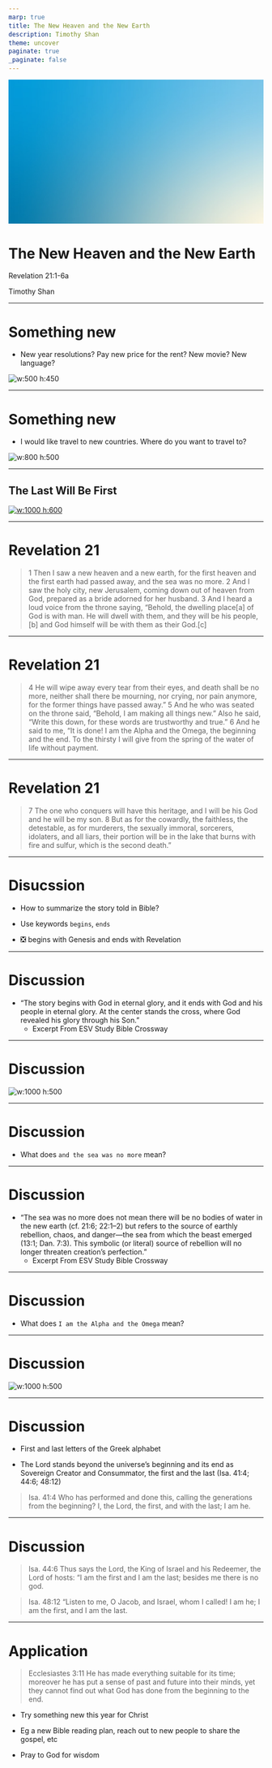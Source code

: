```yaml
---
marp: true
title: The New Heaven and the New Earth 
description: Timothy Shan
theme: uncover
paginate: true
_paginate: false
---
```


![bg](./assets/gradient.jpg)

# <!--fit--> The New Heaven and the New Earth

Revelation 21:1-6a

Timothy Shan

---

# Something new

- New year resolutions? Pay new price for the rent? New movie? New language? 

![w:500 h:450](https://user-images.githubusercontent.com/8708551/208352012-f9258d2c-6675-40aa-8c18-cc2a9f7ef995.png)

---

# Something new

- I would like travel to new countries. Where do you want to travel to?

![w:800 h:500](https://user-images.githubusercontent.com/8708551/208352534-a455f69a-f362-4ef2-8e7b-fbecf6460815.png)

---

## The Last Will Be First

[![w:1000 h:600](https://user-images.githubusercontent.com/106022681/209765414-218b7d95-c04e-44e3-8157-213387450d42.png)](https://youtu.be/n-UenIDevpI)

---

# Revelation 21

> 1 Then I saw a new heaven and a new earth, for the first heaven and the first earth had passed away, and the sea was no more. 2 And I saw the holy city, new Jerusalem, coming down out of heaven from God, prepared as a bride adorned for her husband. 3 And I heard a loud voice from the throne saying, “Behold, the dwelling place[a] of God is with man. He will dwell with them, and they will be his people,[b] and God himself will be with them as their God.[c]

--- 

# Revelation 21

> 4 He will wipe away every tear from their eyes, and death shall be no more, neither shall there be mourning, nor crying, nor pain anymore, for the former things have passed away.” 5 And he who was seated on the throne said, “Behold, I am making all things new.” Also he said, “Write this down, for these words are trustworthy and true.” 6 And he said to me, “It is done! I am the Alpha and the Omega, the beginning and the end. To the thirsty I will give from the spring of the water of life without payment.

--- 

# Revelation 21

> 7 The one who conquers will have this heritage, and I will be his God and he will be my son. 8 But as for the cowardly, the faithless, the detestable, as for murderers, the sexually immoral, sorcerers, idolaters, and all liars, their portion will be in the lake that burns with fire and sulfur, which is the second death.”

---

# Disucssion 

- How to summarize the story told in Bible? 

- Use keywords `begins`, `ends`

- :negative_squared_cross_mark: begins with Genesis and ends with Revelation

---

# Discussion 

- “The story begins with God in eternal glory, and it ends with God and his people in eternal glory. At the center stands the cross, where God revealed his glory through his Son.”
   - Excerpt From ESV Study Bible Crossway

---

# Discussion 

![w:1000 h:500](https://user-images.githubusercontent.com/8708551/208354013-35e05117-02c3-48e3-842a-03d67d6262b9.png)

--- 

# Discussion 

- What does `and the sea was no more` mean? 

--- 

# Discussion 

- “The sea was no more does not mean there will be no bodies of water in the new earth (cf. 21:6; 22:1–2) but refers to the source of earthly rebellion, chaos, and danger—the sea from which the beast emerged (13:1; Dan. 7:3). This symbolic (or literal) source of rebellion will no longer threaten creation’s perfection.”
   - Excerpt From ESV Study Bible Crossway

--- 

# Discussion 

- What does `I am the Alpha and the Omega` mean? 

--- 

# Discussion 

![w:1000 h:500](https://user-images.githubusercontent.com/8708551/208356152-8956ef70-5d68-4bf1-a7c1-c75d7f7f2d31.png)

--- 

# Discussion 

- First and last letters of the Greek alphabet  

- The Lord stands beyond the universe’s beginning and its end as Sovereign Creator and Consummator, the first and the last (Isa. 41:4; 44:6; 48:12)

> Isa. 41:4 Who has performed and done this,
    calling the generations from the beginning?
I, the Lord, the first,
    and with the last; I am he.

--- 

# Discussion 

> Isa. 44:6 Thus says the Lord, the King of Israel
    and his Redeemer, the Lord of hosts:
“I am the first and I am the last;
    besides me there is no god.

> Isa. 48:12 “Listen to me, O Jacob,
    and Israel, whom I called!
I am he; I am the first,
    and I am the last.

--- 

# Application 

> Ecclesiastes 3:11 He has made everything suitable for its time; moreover he has put a sense of past and future into their minds, yet they cannot find out what God has done from the beginning to the end.

- Try something new this year for Christ 

- Eg a new Bible reading plan, reach out to new people to share the gospel, etc

- Pray to God for wisdom 

